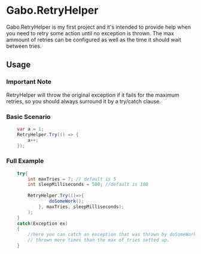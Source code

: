 # Gabo.RetryHelper

Gabo.RetryHelper is my first project and it's intended to provide help when you need to retry some action until no exception is thrown. The max ammount of retries can be configured as well as the time it should wait between tries.

## Usage
### Important Note
RetryHelper will throw the original exception if it fails for the maximum retries, so you should always surround it by a try/catch clause.

### Basic Scenario
```csharp
    var a = 1;
    RetryHelper.Try(() => {
        a++;
    });
```
### Full Example
```csharp
    try{
        int maxTries = 7; // default is 5
        int sleepMilliseconds = 500; //default is 100
        
        RetryHelper.Try(()=>{
                doSomeWork();
            }, maxTries, sleepMilliseconds);
        );
    }
    catch(Exception ex)
    {
        //here you can catch an exception that was thrown by doSomeWork() method if it was
        // thrown more times than the max of tries setted up.
    }
```

